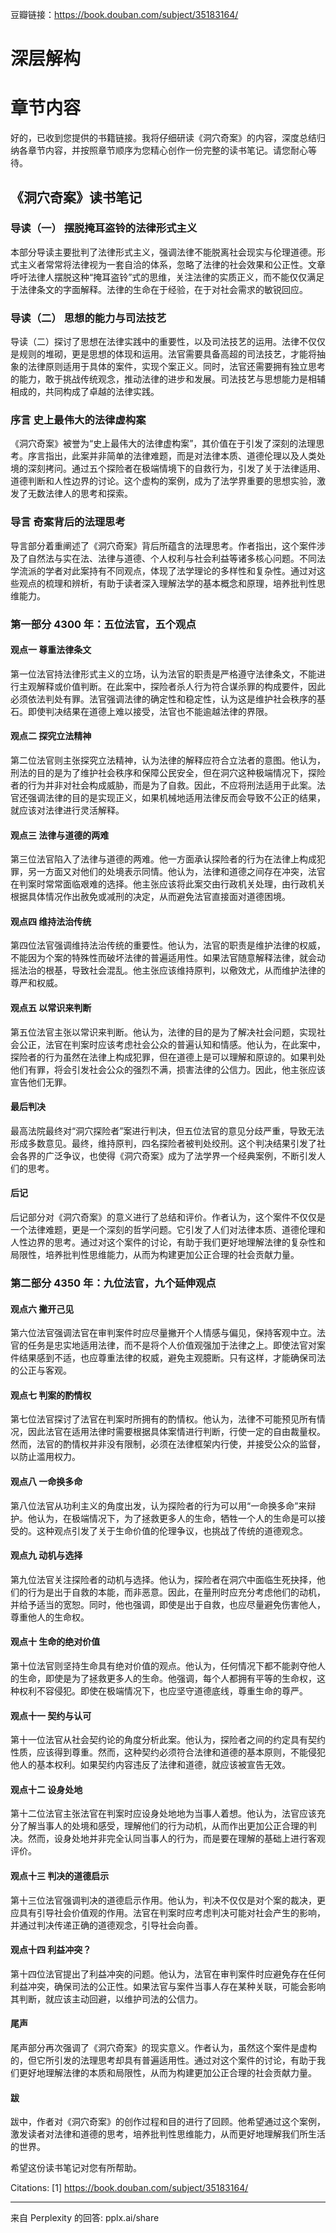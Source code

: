 豆瓣链接：https://book.douban.com/subject/35183164/

# 深层解构


# 章节内容

好的，已收到您提供的书籍链接。我将仔细研读《洞穴奇案》的内容，深度总结归纳各章节内容，并按照章节顺序为您精心创作一份完整的读书笔记。请您耐心等待。

## 《洞穴奇案》读书笔记

### 导读（一） 摆脱掩耳盗铃的法律形式主义

本部分导读主要批判了法律形式主义，强调法律不能脱离社会现实与伦理道德。形式主义者常常将法律视为一套自洽的体系，忽略了法律的社会效果和公正性。文章呼吁法律人摆脱这种“掩耳盗铃”式的思维，关注法律的实质正义，而不能仅仅满足于法律条文的字面解释。法律的生命在于经验，在于对社会需求的敏锐回应。

### 导读（二） 思想的能力与司法技艺

导读（二）探讨了思想在法律实践中的重要性，以及司法技艺的运用。法律不仅仅是规则的堆砌，更是思想的体现和运用。法官需要具备高超的司法技艺，才能将抽象的法律原则适用于具体的案件，实现个案正义。同时，法官还需要拥有独立思考的能力，敢于挑战传统观念，推动法律的进步和发展。司法技艺与思想能力是相辅相成的，共同构成了卓越的法律实践。

### 序言 史上最伟大的法律虚构案

《洞穴奇案》被誉为“史上最伟大的法律虚构案”，其价值在于引发了深刻的法理思考。序言指出，此案并非简单的法律难题，而是对法律本质、道德伦理以及人类处境的深刻拷问。通过五个探险者在极端情境下的自救行为，引发了关于法律适用、道德判断和人性边界的讨论。这个虚构的案例，成为了法学界重要的思想实验，激发了无数法律人的思考和探索。

### 导言 奇案背后的法理思考

导言部分着重阐述了《洞穴奇案》背后所蕴含的法理思考。作者指出，这个案件涉及了自然法与实在法、法律与道德、个人权利与社会利益等诸多核心问题。不同法学流派的学者对此案持有不同观点，体现了法学理论的多样性和复杂性。通过对这些观点的梳理和辨析，有助于读者深入理解法学的基本概念和原理，培养批判性思维能力。

### 第一部分 4300 年：五位法官，五个观点

#### 观点一 尊重法律条文

第一位法官持法律形式主义的立场，认为法官的职责是严格遵守法律条文，不能进行主观解释或价值判断。在此案中，探险者杀人行为符合谋杀罪的构成要件，因此必须依法判处有罪。法官强调法律的确定性和稳定性，认为这是维护社会秩序的基石。即使判决结果在道德上难以接受，法官也不能逾越法律的界限。

#### 观点二 探究立法精神

第二位法官则主张探究立法精神，认为法律的解释应符合立法者的意图。他认为，刑法的目的是为了维护社会秩序和保障公民安全，但在洞穴这种极端情况下，探险者的行为并非对社会构成威胁，而是为了自救。因此，不应将刑法适用于此案。法官还强调法律的目的是实现正义，如果机械地适用法律反而会导致不公正的结果，就应该对法律进行灵活解释。

#### 观点三 法律与道德的两难

第三位法官陷入了法律与道德的两难。他一方面承认探险者的行为在法律上构成犯罪，另一方面又对他们的处境表示同情。他认为，法律和道德之间存在冲突，法官在判案时常常面临艰难的选择。他主张应该将此案交由行政机关处理，由行政机关根据具体情况作出赦免或减刑的决定，从而避免法官直接面对道德困境。

#### 观点四 维持法治传统

第四位法官强调维持法治传统的重要性。他认为，法官的职责是维护法律的权威，不能因为个案的特殊性而破坏法律的普遍适用性。如果法官随意解释法律，就会动摇法治的根基，导致社会混乱。他主张应该维持原判，以儆效尤，从而维护法律的尊严和权威。

#### 观点五 以常识来判断

第五位法官主张以常识来判断。他认为，法律的目的是为了解决社会问题，实现社会公正，法官在判案时应该考虑社会公众的普遍认知和情感。他认为，在此案中，探险者的行为虽然在法律上构成犯罪，但在道德上是可以理解和原谅的。如果判处他们有罪，将会引发社会公众的强烈不满，损害法律的公信力。因此，他主张应该宣告他们无罪。

#### 最后判决

最高法院最终对“洞穴探险者”案进行判决，但五位法官的意见分歧严重，导致无法形成多数意见。最终，维持原判，四名探险者被判处绞刑。这个判决结果引发了社会各界的广泛争议，也使得《洞穴奇案》成为了法学界一个经典案例，不断引发人们的思考。

#### 后记

后记部分对《洞穴奇案》的意义进行了总结和评价。作者认为，这个案件不仅仅是一个法律难题，更是一个深刻的哲学问题。它引发了人们对法律本质、道德伦理和人性边界的思考。通过对这个案件的讨论，有助于我们更好地理解法律的复杂性和局限性，培养批判性思维能力，从而为构建更加公正合理的社会贡献力量。

### 第二部分 4350 年：九位法官，九个延伸观点

#### 观点六 撇开己见

第六位法官强调法官在审判案件时应尽量撇开个人情感与偏见，保持客观中立。法官的任务是忠实地适用法律，而不是将个人价值观强加于法律之上。即使法官对案件结果感到不适，也应尊重法律的权威，避免主观臆断。只有这样，才能确保司法的公正与客观。

#### 观点七 判案的酌情权

第七位法官探讨了法官在判案时所拥有的酌情权。他认为，法律不可能预见所有情况，因此法官在适用法律时需要根据具体案情进行判断，行使一定的自由裁量权。然而，法官的酌情权并非没有限制，必须在法律框架内行使，并接受公众的监督，以防止滥用权力。

#### 观点八 一命换多命

第八位法官从功利主义的角度出发，认为探险者的行为可以用“一命换多命”来辩护。他认为，在极端情况下，为了拯救更多人的生命，牺牲一个人的生命是可以接受的。这种观点引发了关于生命价值的伦理争议，也挑战了传统的道德观念。

#### 观点九 动机与选择

第九位法官关注探险者的动机与选择。他认为，探险者在洞穴中面临生死抉择，他们的行为是出于自救的本能，而非恶意。因此，在量刑时应充分考虑他们的动机，并给予适当的宽恕。同时，他也强调，即使是出于自救，也应尽量避免伤害他人，尊重他人的生命权。

#### 观点十 生命的绝对价值

第十位法官则坚持生命具有绝对价值的观点。他认为，任何情况下都不能剥夺他人的生命，即使是为了拯救更多人的生命。他强调，每个人都拥有平等的生命权，这种权利不容侵犯。即使在极端情况下，也应坚守道德底线，尊重生命的尊严。

#### 观点十一 契约与认可

第十一位法官从社会契约论的角度分析此案。他认为，探险者之间的约定具有契约性质，应该得到尊重。然而，这种契约必须符合法律和道德的基本原则，不能侵犯他人的基本权利。如果契约内容违反了法律和道德，就应该被宣告无效。

#### 观点十二 设身处地

第十二位法官主张法官在判案时应设身处地地为当事人着想。他认为，法官应该充分了解当事人的处境和感受，理解他们的行为动机，从而作出更加公正合理的判决。然而，设身处地并非完全认同当事人的行为，而是要在理解的基础上进行客观评价。

#### 观点十三 判决的道德启示

第十三位法官强调判决的道德启示作用。他认为，判决不仅仅是对个案的裁决，更应具有引导社会价值观的作用。法官在判案时应考虑判决可能对社会产生的影响，并通过判决传递正确的道德观念，引导社会向善。

#### 观点十四 利益冲突？

第十四位法官提出了利益冲突的问题。他认为，法官在审判案件时应避免存在任何利益冲突，确保司法的公正性。如果法官与案件当事人存在某种关联，可能会影响其判断，就应该主动回避，以维护司法的公信力。

#### 尾声

尾声部分再次强调了《洞穴奇案》的现实意义。作者认为，虽然这个案件是虚构的，但它所引发的法理思考却具有普遍适用性。通过对这个案件的讨论，有助于我们更好地理解法律的本质和局限性，从而为构建更加公正合理的社会贡献力量。

#### 跋

跋中，作者对《洞穴奇案》的创作过程和目的进行了回顾。他希望通过这个案例，激发读者对法律和道德的思考，培养批判性思维能力，从而更好地理解我们所生活的世界。

希望这份读书笔记对您有所帮助。

Citations:
[1] https://book.douban.com/subject/35183164/

---
来自 Perplexity 的回答: pplx.ai/share